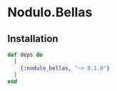 # Nodulo.Bellas

## Installation

```elixir
def deps do
  [
    {:nodulo_bellas, "~> 0.1.0"}
  ]
end
```
